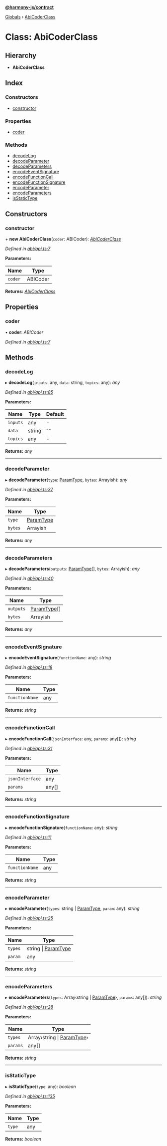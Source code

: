 **[@harmony-js/contract](../README.md)**

[Globals](../README.md) › [AbiCoderClass](abicoderclass.md)

# Class: AbiCoderClass

## Hierarchy

* **AbiCoderClass**

## Index

### Constructors

* [constructor](abicoderclass.md#constructor)

### Properties

* [coder](abicoderclass.md#coder)

### Methods

* [decodeLog](abicoderclass.md#decodelog)
* [decodeParameter](abicoderclass.md#decodeparameter)
* [decodeParameters](abicoderclass.md#decodeparameters)
* [encodeEventSignature](abicoderclass.md#encodeeventsignature)
* [encodeFunctionCall](abicoderclass.md#encodefunctioncall)
* [encodeFunctionSignature](abicoderclass.md#encodefunctionsignature)
* [encodeParameter](abicoderclass.md#encodeparameter)
* [encodeParameters](abicoderclass.md#encodeparameters)
* [isStaticType](abicoderclass.md#isstatictype)

## Constructors

###  constructor

\+ **new AbiCoderClass**(`coder`: ABICoder): *[AbiCoderClass](abicoderclass.md)*

*Defined in [abi/api.ts:7](https://github.com/FireStack-Lab/Harmony-sdk-core/blob/17ca408/packages/harmony-contract/src/abi/api.ts#L7)*

**Parameters:**

Name | Type |
------ | ------ |
`coder` | ABICoder |

**Returns:** *[AbiCoderClass](abicoderclass.md)*

## Properties

###  coder

• **coder**: *ABICoder*

*Defined in [abi/api.ts:7](https://github.com/FireStack-Lab/Harmony-sdk-core/blob/17ca408/packages/harmony-contract/src/abi/api.ts#L7)*

## Methods

###  decodeLog

▸ **decodeLog**(`inputs`: any, `data`: string, `topics`: any): *any*

*Defined in [abi/api.ts:85](https://github.com/FireStack-Lab/Harmony-sdk-core/blob/17ca408/packages/harmony-contract/src/abi/api.ts#L85)*

**Parameters:**

Name | Type | Default |
------ | ------ | ------ |
`inputs` | any | - |
`data` | string | "" |
`topics` | any | - |

**Returns:** *any*

___

###  decodeParameter

▸ **decodeParameter**(`type`: [ParamType](../interfaces/paramtype.md), `bytes`: Arrayish): *any*

*Defined in [abi/api.ts:37](https://github.com/FireStack-Lab/Harmony-sdk-core/blob/17ca408/packages/harmony-contract/src/abi/api.ts#L37)*

**Parameters:**

Name | Type |
------ | ------ |
`type` | [ParamType](../interfaces/paramtype.md) |
`bytes` | Arrayish |

**Returns:** *any*

___

###  decodeParameters

▸ **decodeParameters**(`outputs`: [ParamType](../interfaces/paramtype.md)[], `bytes`: Arrayish): *any*

*Defined in [abi/api.ts:40](https://github.com/FireStack-Lab/Harmony-sdk-core/blob/17ca408/packages/harmony-contract/src/abi/api.ts#L40)*

**Parameters:**

Name | Type |
------ | ------ |
`outputs` | [ParamType](../interfaces/paramtype.md)[] |
`bytes` | Arrayish |

**Returns:** *any*

___

###  encodeEventSignature

▸ **encodeEventSignature**(`functionName`: any): *string*

*Defined in [abi/api.ts:18](https://github.com/FireStack-Lab/Harmony-sdk-core/blob/17ca408/packages/harmony-contract/src/abi/api.ts#L18)*

**Parameters:**

Name | Type |
------ | ------ |
`functionName` | any |

**Returns:** *string*

___

###  encodeFunctionCall

▸ **encodeFunctionCall**(`jsonInterface`: any, `params`: any[]): *string*

*Defined in [abi/api.ts:31](https://github.com/FireStack-Lab/Harmony-sdk-core/blob/17ca408/packages/harmony-contract/src/abi/api.ts#L31)*

**Parameters:**

Name | Type |
------ | ------ |
`jsonInterface` | any |
`params` | any[] |

**Returns:** *string*

___

###  encodeFunctionSignature

▸ **encodeFunctionSignature**(`functionName`: any): *string*

*Defined in [abi/api.ts:11](https://github.com/FireStack-Lab/Harmony-sdk-core/blob/17ca408/packages/harmony-contract/src/abi/api.ts#L11)*

**Parameters:**

Name | Type |
------ | ------ |
`functionName` | any |

**Returns:** *string*

___

###  encodeParameter

▸ **encodeParameter**(`types`: string | [ParamType](../interfaces/paramtype.md), `param`: any): *string*

*Defined in [abi/api.ts:25](https://github.com/FireStack-Lab/Harmony-sdk-core/blob/17ca408/packages/harmony-contract/src/abi/api.ts#L25)*

**Parameters:**

Name | Type |
------ | ------ |
`types` | string \| [ParamType](../interfaces/paramtype.md) |
`param` | any |

**Returns:** *string*

___

###  encodeParameters

▸ **encodeParameters**(`types`: Array‹string | [ParamType](../interfaces/paramtype.md)›, `params`: any[]): *string*

*Defined in [abi/api.ts:28](https://github.com/FireStack-Lab/Harmony-sdk-core/blob/17ca408/packages/harmony-contract/src/abi/api.ts#L28)*

**Parameters:**

Name | Type |
------ | ------ |
`types` | Array‹string \| [ParamType](../interfaces/paramtype.md)› |
`params` | any[] |

**Returns:** *string*

___

###  isStaticType

▸ **isStaticType**(`type`: any): *boolean*

*Defined in [abi/api.ts:135](https://github.com/FireStack-Lab/Harmony-sdk-core/blob/17ca408/packages/harmony-contract/src/abi/api.ts#L135)*

**Parameters:**

Name | Type |
------ | ------ |
`type` | any |

**Returns:** *boolean*